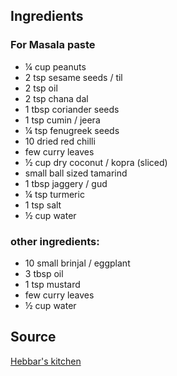 ## Ingredients

### For Masala paste

- ¼ cup peanuts
- 2 tsp sesame seeds / til
- 2 tsp oil
- 2 tsp chana dal
- 1 tbsp coriander seeds
- 1 tsp  cumin / jeera
- ¼ tsp fenugreek seeds
- 10 dried red chilli
- few curry leaves
- ½ cup dry coconut / kopra (sliced)
- small ball sized tamarind
- 1 tbsp jaggery / gud
- ¼ tsp turmeric
- 1 tsp salt
- ½ cup water

### other ingredients:

- 10 small brinjal / eggplant
- 3 tbsp oil
- 1 tsp mustard
- few curry leaves
- ½ cup water

## Source

[Hebbar's kitchen](https://hebbarskitchen.com/ennegayi-recipe-badanekai-yennegai/)